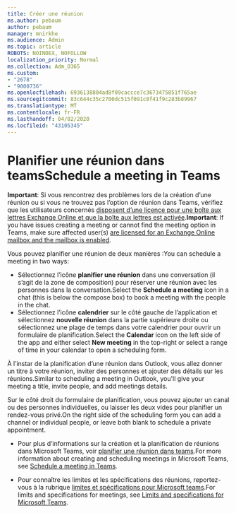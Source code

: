 ```yaml
---
title: Créer une réunion
ms.author: pebaum
author: pebaum
manager: mnirkhe
ms.audience: Admin
ms.topic: article
ROBOTS: NOINDEX, NOFOLLOW
localization_priority: Normal
ms.collection: Adm_O365
ms.custom:
- "2678"
- "9000736"
ms.openlocfilehash: 6936138804ad8f09caccce7c3673475851f765ae
ms.sourcegitcommit: 83c644c35c2700dc515f091c8f41f9c283b89967
ms.translationtype: MT
ms.contentlocale: fr-FR
ms.lasthandoff: 04/02/2020
ms.locfileid: "43105345"
---
```

# <a name="schedule-a-meeting-in-teams"></a><span data-ttu-id="4ef3c-102">Planifier une réunion dans teams</span><span class="sxs-lookup"><span data-stu-id="4ef3c-102">Schedule a meeting in Teams</span></span>

<span data-ttu-id="4ef3c-103">**Important**: Si vous rencontrez des problèmes lors de la création d’une réunion ou si vous ne trouvez pas l’option de réunion dans Teams, vérifiez que les utilisateurs concernés [disposent d’une licence pour une boîte aux lettres Exchange Online et que la boîte aux lettres est activée](https://docs.microsoft.com/exchange/recipients-in-exchange-online/create-user-mailboxes).</span><span class="sxs-lookup"><span data-stu-id="4ef3c-103">**Important**: If you have issues creating a meeting or cannot find the meeting option in Teams, make sure affected user(s) [are licensed for an Exchange Online mailbox and the mailbox is enabled](https://docs.microsoft.com/exchange/recipients-in-exchange-online/create-user-mailboxes).</span></span>

<span data-ttu-id="4ef3c-104">Vous pouvez planifier une réunion de deux manières :</span><span class="sxs-lookup"><span data-stu-id="4ef3c-104">You can schedule a meeting in two ways:</span></span> 

- <span data-ttu-id="4ef3c-105">Sélectionnez l’icône **planifier une réunion** dans une conversation (il s’agit de la zone de composition) pour réserver une réunion avec les personnes dans la conversation.</span><span class="sxs-lookup"><span data-stu-id="4ef3c-105">Select the **Schedule a meeting** icon in a chat (this is below the compose box) to book a meeting with the people in the chat.</span></span>
- <span data-ttu-id="4ef3c-106">Sélectionnez l’icône **calendrier** sur le côté gauche de l’application et sélectionnez **nouvelle réunion** dans la partie supérieure droite ou sélectionnez une plage de temps dans votre calendrier pour ouvrir un formulaire de planification.</span><span class="sxs-lookup"><span data-stu-id="4ef3c-106">Select the **Calendar** icon on the left side of the app and either select **New meeting** in the top-right or select a range of time in your calendar to open a scheduling form.</span></span>

<span data-ttu-id="4ef3c-107">À l’instar de la planification d’une réunion dans Outlook, vous allez donner un titre à votre réunion, inviter des personnes et ajouter des détails sur les réunions.</span><span class="sxs-lookup"><span data-stu-id="4ef3c-107">Similar to scheduling a meeting in  Outlook, you'll give your meeting a title, invite people, and add meetings details.</span></span>

<span data-ttu-id="4ef3c-108">Sur le côté droit du formulaire de planification, vous pouvez ajouter un canal ou des personnes individuelles, ou laisser les deux vides pour planifier un rendez-vous privé.</span><span class="sxs-lookup"><span data-stu-id="4ef3c-108">On the right side of the scheduling form you can add a channel or individual people, or leave both blank to schedule a private appointment.</span></span>

- <span data-ttu-id="4ef3c-109">Pour plus d’informations sur la création et la planification de réunions dans Microsoft Teams, voir [planifier une réunion dans teams](https://support.office.com/article/Schedule-a-meeting-in-Teams-943507a9-8583-4c58-b5d2-8ec8265e04e5).</span><span class="sxs-lookup"><span data-stu-id="4ef3c-109">For more information about creating and scheduling meetings in Microsoft Teams, see [Schedule a meeting in Teams](https://support.office.com/article/Schedule-a-meeting-in-Teams-943507a9-8583-4c58-b5d2-8ec8265e04e5).</span></span>

- <span data-ttu-id="4ef3c-110">Pour connaître les limites et les spécifications des réunions, reportez-vous à la rubrique [limites et spécifications pour Microsoft teams](https://docs.microsoft.com/microsoftteams/limits-specifications-teams#meetings-and-calls).</span><span class="sxs-lookup"><span data-stu-id="4ef3c-110">For limits and specifications for meetings, see [Limits and specifications for Microsoft Teams](https://docs.microsoft.com/microsoftteams/limits-specifications-teams#meetings-and-calls).</span></span>
